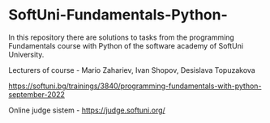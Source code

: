 # SoftUni-Fundamentals-Python-
In this repository there are solutions to tasks from the programming Fundamentals course with Python of the software academy of SoftUni University.

Lecturers of course - Mario Zahariev, Ivan Shopov, Desislava Topuzakova

https://softuni.bg/trainings/3840/programming-fundamentals-with-python-september-2022

Online judge sistem - https://judge.softuni.org/

